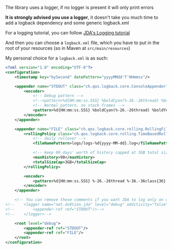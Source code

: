 The library uses a logger, if no logger is present it will only print errors

**It is strongly advised you use a logger**, it doesn't take you much time to add a logback dependency and some generic logback.xml

For a logging tutorial, you can follow [JDA's Logging tutorial](https://jda.wiki/setup/logging/)

And then you can choose a `logback.xml` file, which you have to put in the root of your resources (so in Maven at `src/main/resources`)

My personal choice for a `logback.xml` is as such:

```xml
<?xml version="1.0" encoding="UTF-8"?>
<configuration>
    <timestamp key="bySecond" datePattern="yyyyMMdd'T'HHmmss"/>

    <appender name="STDOUT" class="ch.qos.logback.core.ConsoleAppender">
        <encoder>
            <!-- Debug pattern -->
            <!--<pattern>%d{HH:mm:ss.SSS} %boldCyan(%-26.-26thread) %boldRed(%-36.-36class{36}) %boldRed(#%-24.-24method{24}) %boldRed(L%-5.-5line) %boldYellow(%-20.-20logger{0}) %highlight(%-6level) %msg%n%throwable</pattern>-->
            <!-- Normal pattern, no stack frames -->
            <pattern>%d{HH:mm:ss.SSS} %boldCyan(%-26.-26thread) %boldYellow(%-20.-20logger{0}) %highlight(%-6level) %msg%n%throwable</pattern>
        </encoder>
    </appender>

    <appender name="FILE" class="ch.qos.logback.core.rolling.RollingFileAppender">
        <rollingPolicy class="ch.qos.logback.core.rolling.TimeBasedRollingPolicy">
            <!-- daily rollover -->
            <fileNamePattern>logs/logs-%d{yyyy-MM-dd}.log</fileNamePattern>

            <!-- keep 90 days' worth of history capped at 3GB total size -->
            <maxHistory>90</maxHistory>
            <totalSizeCap>3GB</totalSizeCap>
        </rollingPolicy>

        <encoder>
            <pattern>%d{HH:mm:ss.SSS} %-26.-26thread %-36.-36class{36} #%-24.-24method{24} L%-5.-5line %-20.-20logger{0} %-6level %msg%n%throwable</pattern>
        </encoder>
    </appender>

    <!-- You can remove these comments if you want JDA to log only on debug while the library itself is on the trace level, for debugging purposes -->
<!--    <logger name="net.dv8tion.jda" level="debug" additivity="false">-->
<!--        <appender-ref ref="STDOUT"/>-->
<!--    </logger>-->

    <root level="debug">
        <appender-ref ref="STDOUT"/>
        <appender-ref ref="FILE"/>
    </root>
</configuration>
```